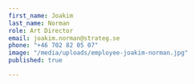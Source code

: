 ```yaml
---
first_name: Joakim
last_name: Norman
role: Art Director
email: joakim.norman@strateg.se
phone: "+46 702 82 05 07"
image: "/media/uploads/employee-joakim-norman.jpg"
published: true

---
```

